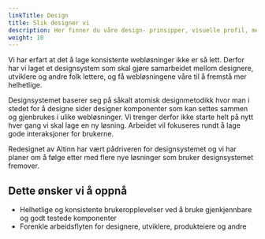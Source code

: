 ```yaml
---
linkTitle: Design
title: Slik designer vi
description: Her finner du våre design- prinsipper, visuelle profil, merkevare og personlighet.
weight: 10
---
```


Vi har erfart at det å lage konsistente webløsninger ikke er så lett. Derfor har vi laget et designsystem som skal gjøre samarbeidet mellom designere, utviklere og andre folk lettere, og få webløsningene våre til å fremstå mer helhetlige.

Designsystemet baserer seg på såkalt atomisk designmetodikk hvor man i stedet for å designe sider designer komponenter som kan settes sammen og gjenbrukes i ulike webløsninger. Vi trenger derfor ikke starte helt på nytt hver gang vi skal lage en ny løsning. Arbeidet vil fokuseres rundt å lage gode interaksjoner for brukerne.

Redesignet av Altinn har vært pådriveren for designsystemet og vi har planer om å følge etter med flere nye løsninger som bruker designsystemet fremover.

## Dette ønsker vi å oppnå
- Helhetlige og konsistente brukeropplevelser ved å bruke gjenkjennbare og godt testede komponenter
- Forenkle arbeidsflyten for designere, utviklere, produkteiere og andre